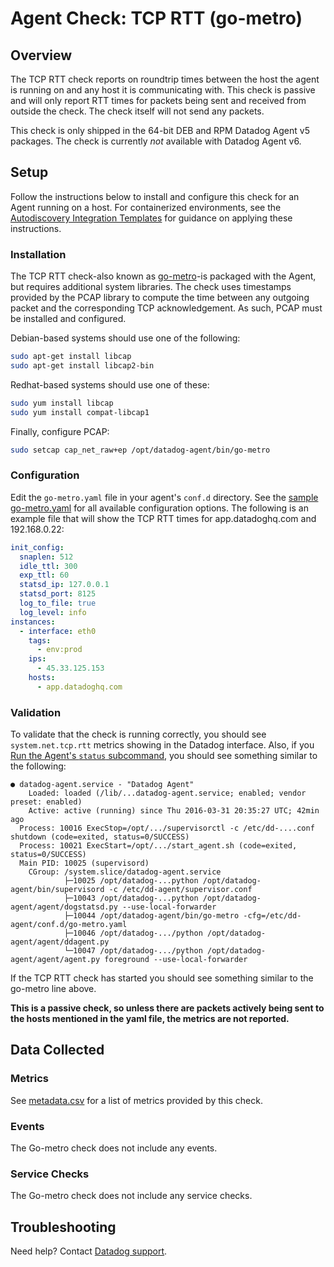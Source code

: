 # Agent Check: TCP RTT (go-metro)

## Overview

The TCP RTT check reports on roundtrip times between the host the agent is running on and any host it is communicating with. This check is passive and will only report RTT times for packets being sent and received from outside the check. The check itself will not send any packets.

This check is only shipped in the 64-bit DEB and RPM Datadog Agent v5 packages. The check is currently _not_ available with Datadog Agent v6.

## Setup

Follow the instructions below to install and configure this check for an Agent running on a host. For containerized environments, see the [Autodiscovery Integration Templates][1] for guidance on applying these instructions.

### Installation

The TCP RTT check-also known as [go-metro][2]-is packaged with the Agent, but requires additional system libraries. The check uses timestamps provided by the PCAP library to compute the time between any outgoing packet and the corresponding TCP acknowledgement. As such, PCAP must be installed and configured.

Debian-based systems should use one of the following:

```bash
sudo apt-get install libcap
sudo apt-get install libcap2-bin
```

Redhat-based systems should use one of these:

```bash
sudo yum install libcap
sudo yum install compat-libcap1
```

Finally, configure PCAP:

```bash
sudo setcap cap_net_raw+ep /opt/datadog-agent/bin/go-metro
```

### Configuration

Edit the `go-metro.yaml` file in your agent's `conf.d` directory. See the [sample go-metro.yaml][3] for all available configuration options. The following is an example file that will show the TCP RTT times for app.datadoghq.com and 192.168.0.22:

```yaml
init_config:
  snaplen: 512
  idle_ttl: 300
  exp_ttl: 60
  statsd_ip: 127.0.0.1
  statsd_port: 8125
  log_to_file: true
  log_level: info
instances:
  - interface: eth0
    tags:
      - env:prod
    ips:
      - 45.33.125.153
    hosts:
      - app.datadoghq.com
```

### Validation

To validate that the check is running correctly, you should see `system.net.tcp.rtt` metrics showing in the Datadog interface. Also, if you [Run the Agent's `status` subcommand][4], you should see something similar to the following:

```text
● datadog-agent.service - "Datadog Agent"
    Loaded: loaded (/lib/...datadog-agent.service; enabled; vendor preset: enabled)
    Active: active (running) since Thu 2016-03-31 20:35:27 UTC; 42min ago
  Process: 10016 ExecStop=/opt/.../supervisorctl -c /etc/dd-....conf shutdown (code=exited, status=0/SUCCESS)
  Process: 10021 ExecStart=/opt/.../start_agent.sh (code=exited, status=0/SUCCESS)
  Main PID: 10025 (supervisord)
    CGroup: /system.slice/datadog-agent.service
            ├─10025 /opt/datadog-...python /opt/datadog-agent/bin/supervisord -c /etc/dd-agent/supervisor.conf
            ├─10043 /opt/datadog-...python /opt/datadog-agent/agent/dogstatsd.py --use-local-forwarder
            ├─10044 /opt/datadog-agent/bin/go-metro -cfg=/etc/dd-agent/conf.d/go-metro.yaml
            ├─10046 /opt/datadog-.../python /opt/datadog-agent/agent/ddagent.py
            └─10047 /opt/datadog-.../python /opt/datadog-agent/agent/agent.py foreground --use-local-forwarder
```

If the TCP RTT check has started you should see something similar to the go-metro line above.

**This is a passive check, so unless there are packets actively being sent to the hosts mentioned in the yaml file, the metrics are not reported.**

## Data Collected

### Metrics

See [metadata.csv][5] for a list of metrics provided by this check.

### Events

The Go-metro check does not include any events.

### Service Checks

The Go-metro check does not include any service checks.

## Troubleshooting

Need help? Contact [Datadog support][6].

[1]: https://docs.datadoghq.com/agent/kubernetes/integrations/
[2]: https://github.com/DataDog/go-metro
[3]: https://github.com/DataDog/integrations-core/blob/master/go-metro/conf.yaml.example
[4]: https://docs.datadoghq.com/agent/guide/agent-commands/#agent-status-and-information
[5]: https://github.com/DataDog/integrations-core/blob/master/go-metro/metadata.csv
[6]: https://docs.datadoghq.com/help/
